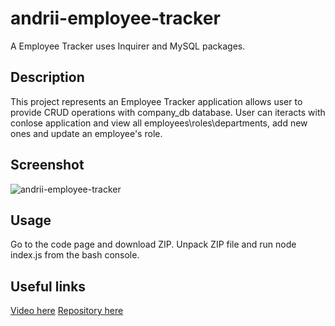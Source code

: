 # andrii-employee-tracker
A Employee Tracker uses Inquirer and MySQL packages.

## Description

This project represents an Employee Tracker application allows user to provide CRUD operations with company_db database.
User can iteracts with conlose application and view all employees\roles\departments, add new ones and update an employee's role.

## Screenshot

![andrii-employee-tracker](https://github.com/AndriiMedvediev987/anrii-employee-tracker/assets/144401796/8146c662-e7c2-4e39-9f55-d2a7521320fd)

## Usage

Go to the code page and download ZIP.
Unpack ZIP file and run node index.js from the bash console.

## Useful links
[Video here](https://github.com/AndriiMedvediev987/anrii-employee-tracker/assets/144401796/ae41b548-4228-4a9c-9c85-b80582286077)
[Repository here](https://github.com/AndriiMedvediev987/anrii-employee-tracker.git)
